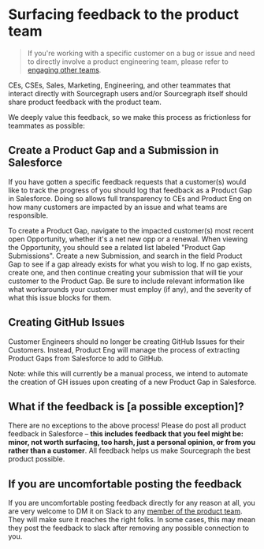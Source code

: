 # Surfacing feedback to the product team

> If you're working with a specific customer on a bug or issue and need to directly involve a product engineering team, please refer to [engaging other teams](../support/engaging-other-teams.md).

CEs, CSEs, Sales, Marketing, Engineering, and other teammates that interact directly with Sourcegraph users and/or Sourcegraph itself should share product feedback with the product team.

We deeply value this feedback, so we make this process as frictionless for teammates as possible:

## Create a Product Gap and a Submission in Salesforce
If you have gotten a specific feedback requests that a customer(s) would like to track the progress of you should log that feedback as a Product Gap in Salesforce. Doing so allows full transparency to CEs and Product Eng on how many customers are impacted by an issue and what teams are responsible. 

To create a Product Gap, navigate to the impacted customer(s) most recent open Opportunity, whether it's a net new opp or a renewal. When viewing the Opportunity, you should see a related list labeled "Product Gap Submissions". Create a new Submission, and search in the field Product Gap to see if a gap already exists for what you wish to log. If no gap exists, create one, and then continue creating your submission that will tie your customer to the Product Gap. Be sure to include relevant information like what workarounds your customer must employ (if any), and the severity of what this issue blocks for them. 

## Creating GitHub Issues

Customer Engineers should no longer be creating GitHub Issues for their Customers. Instead, Product Eng will manage the process of extracting Product Gaps from Salesforce to add to GitHub. 

Note: while this will currently be a manual process, we intend to automate the creation of GH issues upon creating of a new Product Gap in Salesforce.

## What if the feedback is [a possible exception]?

There are no exceptions to the above process! Please do post all product feedback in Salesforce – **this includes feedback that you feel might be: minor, not worth surfacing, too harsh, just a personal opinion, or from you rather than a customer**. All feedback helps us make Sourcegraph the best product possible.

## If you are uncomfortable posting the feedback

If you are uncomfortable posting feedback directly for any reason at all, you are very welcome to DM it on Slack to any [member of the product team](index.md#members). They will make sure it reaches the right folks. In some cases, this may mean they post the feedback to slack after removing any possible connection to you.
